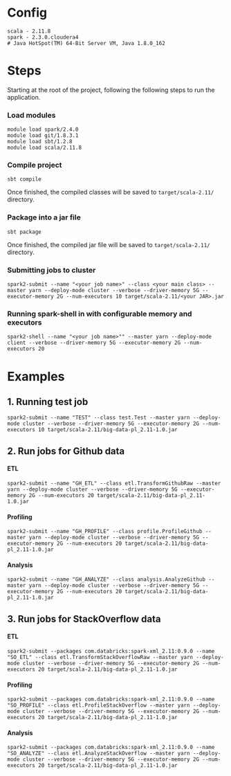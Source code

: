 # Config
```
scala - 2.11.8
spark - 2.3.0.cloudera4
# Java HotSpot(TM) 64-Bit Server VM, Java 1.8.0_162
```

# Steps
Starting at the root of the project, following the following steps to run the application.

### Load modules
```
module load spark/2.4.0
module load git/1.8.3.1
module load sbt/1.2.8
module load scala/2.11.8
```

### Compile project
``` 
sbt compile
```
Once finished, the compiled classes will be saved to ```target/scala-2.11/``` directory.

### Package into a jar file
```
sbt package
```
Once finished, the compiled jar file will be saved to ```target/scala-2.11/``` directory.

### Submitting jobs to cluster
```
spark2-submit --name "<your job name>" --class <your main class> --master yarn --deploy-mode cluster --verbose --driver-memory 5G --executor-memory 2G --num-executors 10 target/scala-2.11/<your JAR>.jar
```

### Running spark-shell in with configurable memory and executors
```
spark2-shell --name "<your job name>"" --master yarn --deploy-mode client --verbose --driver-memory 5G --executor-memory 2G --num-executors 20
```

# Examples

## 1. Running test job
```
spark2-submit --name "TEST" --class test.Test --master yarn --deploy-mode cluster --verbose --driver-memory 5G --executor-memory 2G --num-executors 10 target/scala-2.11/big-data-pl_2.11-1.0.jar
```

## 2. Run jobs for Github data
#### ETL
```
spark2-submit --name "GH_ETL" --class etl.TransformGithubRaw --master yarn --deploy-mode cluster --verbose --driver-memory 5G --executor-memory 2G --num-executors 20 target/scala-2.11/big-data-pl_2.11-1.0.jar
```

#### Profiling
```
spark2-submit --name "GH_PROFILE" --class profile.ProfileGithub --master yarn --deploy-mode cluster --verbose --driver-memory 5G --executor-memory 2G --num-executors 20 target/scala-2.11/big-data-pl_2.11-1.0.jar
```

#### Analysis
```
spark2-submit --name "GH_ANALYZE" --class analysis.AnalyzeGithub --master yarn --deploy-mode cluster --verbose --driver-memory 5G --executor-memory 2G --num-executors 20 target/scala-2.11/big-data-pl_2.11-1.0.jar
```

## 3. Run jobs for StackOverflow data
#### ETL
```
spark2-submit --packages com.databricks:spark-xml_2.11:0.9.0 --name "SO_ETL" --class etl.TransformStackOverflowRaw --master yarn --deploy-mode cluster --verbose --driver-memory 5G --executor-memory 2G --num-executors 20 target/scala-2.11/big-data-pl_2.11-1.0.jar
```

#### Profiling
```
spark2-submit --packages com.databricks:spark-xml_2.11:0.9.0 --name "SO_PROFILE" --class etl.ProfileStackOverflow --master yarn --deploy-mode cluster --verbose --driver-memory 5G --executor-memory 2G --num-executors 20 target/scala-2.11/big-data-pl_2.11-1.0.jar
```

#### Analysis
```
spark2-submit --packages com.databricks:spark-xml_2.11:0.9.0 --name "SO_ANALYZE" --class etl.AnalyzeStackOverflow --master yarn --deploy-mode cluster --verbose --driver-memory 5G --executor-memory 2G --num-executors 20 target/scala-2.11/big-data-pl_2.11-1.0.jar
```
